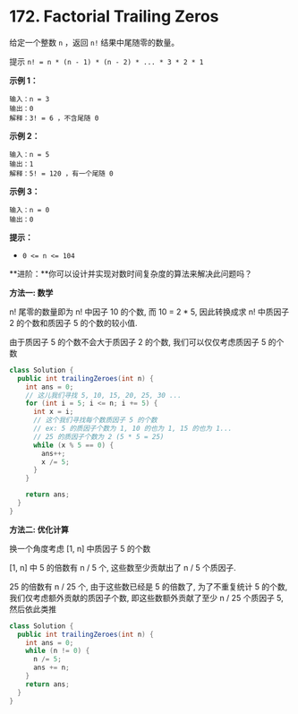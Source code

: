 # 172. Factorial Trailing Zeros

给定一个整数 `n` ，返回 `n!` 结果中尾随零的数量。

提示 `n! = n * (n - 1) * (n - 2) * ... * 3 * 2 * 1`

 

**示例 1：**

```
输入：n = 3
输出：0
解释：3! = 6 ，不含尾随 0
```

**示例 2：**

```
输入：n = 5
输出：1
解释：5! = 120 ，有一个尾随 0
```

**示例 3：**

```
输入：n = 0
输出：0
```

 

**提示：**

-   `0 <= n <= 104`

 

**进阶：**你可以设计并实现对数时间复杂度的算法来解决此问题吗？



**方法一: 数学**

n! 尾零的数量即为 n! 中因子 10 的个数, 而 10 = 2 * 5, 因此转换成求 n! 中质因子 2 的个数和质因子 5 的个数的较小值.

由于质因子 5 的个数不会大于质因子 2 的个数, 我们可以仅仅考虑质因子 5 的个数

```java
class Solution {
  public int trailingZeroes(int n) {
    int ans = 0;
    // 这儿我们寻找 5, 10, 15, 20, 25, 30 ...
    for (int i = 5; i <= n; i += 5) {
      int x = i;
      // 这个我们寻找每个数质因子 5 的个数
      // ex: 5 的质因子个数为 1, 10 的也为 1, 15 的也为 1...
      // 25 的质因子个数为 2 (5 * 5 = 25)
      while (x % 5 == 0) {
        ans++;
        x /= 5;
      }
    }

    return ans;
  }
}
```



**方法二: 优化计算**

换一个角度考虑 [1, n] 中质因子 5 的个数

[1, n] 中 5 的倍数有 n / 5 个, 这些数至少贡献出了 n / 5 个质因子.

25 的倍数有 n / 25 个, 由于这些数已经是 5 的倍数了, 为了不重复统计 5 的个数, 我们仅考虑额外贡献的质因子个数, 即这些数额外贡献了至少 n / 25 个质因子 5, 然后依此类推

```java
class Solution {
  public int trailingZeroes(int n) {
    int ans = 0;
    while (n != 0) {
      n /= 5;
      ans += n;
    }
    return ans;
  }
}
```


